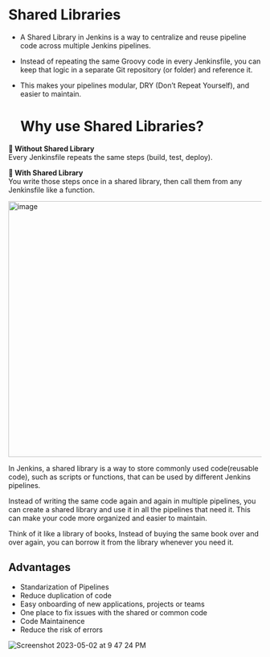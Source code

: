# Shared Libraries

- A Shared Library in Jenkins is a way to centralize and reuse pipeline code across multiple Jenkins pipelines.  
- Instead of repeating the same Groovy code in every Jenkinsfile, you can keep that logic in a separate Git repository (or folder) and reference it.  
- This makes your pipelines modular, DRY (Don’t Repeat Yourself), and easier to maintain.

  # Why use Shared Libraries?

**🔹 Without Shared Library**  
Every Jenkinsfile repeats the same steps (build, test, deploy).

**🔹 With Shared Library**  
You write those steps once in a shared library, then call them from any Jenkinsfile like a function.

<img width="683" height="509" alt="image" src="https://github.com/user-attachments/assets/e50cfe3b-30bb-4e12-958c-8c54dbcee08b" />


In Jenkins, a shared library is a way to store commonly used code(reusable code), such as scripts or functions, that can be used by different 
Jenkins pipelines. 

Instead of writing the same code again and again in multiple pipelines, you can create a shared library and use it in all the pipelines
that need it. This can make your code more organized and easier to maintain. 

Think of it like a library of books, Instead of buying the same book over and over again, you can borrow it from the library whenever you need it.

## Advantages

- Standarization of Pipelines
- Reduce duplication of code
- Easy onboarding of new applications, projects or teams
- One place to fix issues with the shared or common code
- Code Maintainence 
- Reduce the risk of errors

![Screenshot 2023-05-02 at 9 47 24 PM](https://user-images.githubusercontent.com/43399466/235724851-90a5cad6-ac0d-428b-9944-93fffea55180.png)
